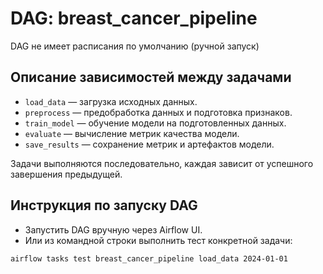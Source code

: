# DAG: breast_cancer_pipeline

DAG не имеет расписания по умолчанию (ручной запуск)

## Описание зависимостей между задачами

- `load_data` — загрузка исходных данных.
- `preprocess` — предобработка данных и подготовка признаков.
- `train_model` — обучение модели на подготовленных данных.
- `evaluate` — вычисление метрик качества модели.
- `save_results` — сохранение метрик и артефактов модели.

Задачи выполняются последовательно, каждая зависит от успешного завершения предыдущей.

## Инструкция по запуску DAG

- Запустить DAG вручную через Airflow UI.
- Или из командной строки выполнить тест конкретной задачи:

```bash
airflow tasks test breast_cancer_pipeline load_data 2024-01-01
